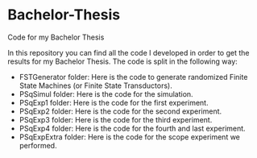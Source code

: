 # Bachelor-Thesis
Code for my Bachelor Thesis

In this repository you can find all the code I developed in order to get the results for my Bachelor Thesis.
The code is split in the following way:
- FSTGenerator folder: Here is the code to generate randomized Finite State Machines (or Finite State Transductors).
- PSqSimul folder: Here is the code for the simulation.
- PSqExp1 folder: Here is the code for the first experiment.
- PSqExp2 folder: Here is the code for the second experiment.
- PSqExp3 folder: Here is the code for the third experiment.
- PSqExp4 folder: Here is the code for the fourth and last experiment.
- PSqExpExtra folder: Here is the code for the scope experiment we performed.
